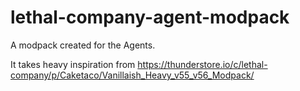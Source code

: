 # lethal-company-agent-modpack

A modpack created for the Agents.

It takes heavy inspiration from https://thunderstore.io/c/lethal-company/p/Caketaco/Vanillaish_Heavy_v55_v56_Modpack/

